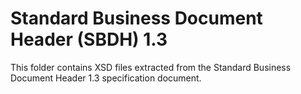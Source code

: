 # Standard Business Document Header (SBDH) 1.3

This folder contains XSD files extracted from the Standard Business Document Header 1.3 specification document.
